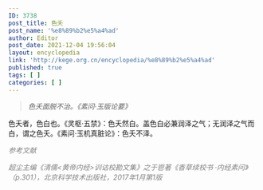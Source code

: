 ```yaml
---
ID: 3738
post_title: 色夭
post_name: '%e8%89%b2%e5%a4%ad'
author: Editor
post_date: 2021-12-04 19:56:04
layout: encyclopedia
link: 'http://kege.org.cn/encyclopedia/%e8%89%b2%e5%a4%ad'
published: true
tags: [ ]
categories: [ ]
---
```

<blockquote><em>色夭面脱不治。《素问·玉版论要》</em></blockquote>
色夭者，色白也。《灵枢·五禁》：色夭然白。盖色白必兼润泽之气；无润泽之气而白，谓之色夭。《素问·玉机真脏论》：色夭不泽。

<span style="color: #808080;"><em>参考文献</em></span>

<span style="color: #808080;"><em>超尘主编《清儒&lt;黄帝内经&gt;训诂校勘文集》之于鬯著《香草续校书 ·内经素问》（p.301），北京科学技术出版社，2017年1月第1版</em></span>